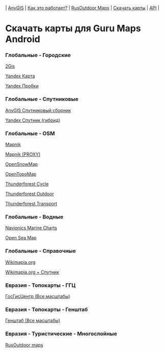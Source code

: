 | [AnyGIS][01] | [Как это работает?][02] | [RusOutdoor Maps][03] | [Скачать карты][04] | [API][05] |


[01]: https://nnngrach.github.io/AnyGIS_maps/index
[02]: https://nnngrach.github.io/AnyGIS_maps/Web/Html/Description_ru
[03]: https://nnngrach.github.io/AnyGIS_maps/Web/Html/RusOutdoor_ru
[04]: https://nnngrach.github.io/AnyGIS_maps/Web/Html/DownloadPage_ru
[05]: https://nnngrach.github.io/AnyGIS_maps/Web/Html/Api_ru
# Скачать карты для Guru Maps Android


### Глобальные - Городские
[2Gis](https://anygis.herokuapp.com/download/galileo_ru/Global-City-2gis.ms "Скачать эту карту")

[Yandex Карта](https://anygis.herokuapp.com/download/galileo_ru/Global-City-Yandex_map.ms "Скачать эту карту")

[Yandex Пробки](https://anygis.herokuapp.com/download/galileo_ru/Global-City-Yandex_traffic.ms "Скачать эту карту")



### Глобальные - Спутниковые
[AnyGIS Спутниковый сборник](https://anygis.herokuapp.com/download/galileo_ru/Global-Satellites-All.ms "Скачать эту карту")

[Yandex Спутник (гибрид)](https://anygis.herokuapp.com/download/galileo_ru/Global-Satellites-Yandex_with_labels.ms "Скачать эту карту")



### Глобальные - OSM
[Mapnik](https://anygis.herokuapp.com/download/galileo_ru/Global-OSM-Mapnik.ms "Скачать эту карту")

[Mapnik (PROXY)](https://anygis.herokuapp.com/download/galileo_ru/Global-OSM-Mapnik_Proxy.ms "Скачать эту карту")

[OpenSnowMap](https://anygis.herokuapp.com/download/galileo_ru/Global-OSM-OpenSnowMap.ms "Скачать эту карту")

[OpenTopoMap](https://anygis.herokuapp.com/download/galileo_ru/Global-OSM-OpenTopoMap.ms "Скачать эту карту")

[Thunderforest Cycle](https://anygis.herokuapp.com/download/galileo_ru/Global-OSM-Thunderforest_Cycle.ms "Скачать эту карту")

[Thunderforest Outdoor](https://anygis.herokuapp.com/download/galileo_ru/Global-OSM-Thunderforest_Outdoor.ms "Скачать эту карту")

[Thunderforest Transport](https://anygis.herokuapp.com/download/galileo_ru/Global-OSM-Thunderforest_Transport.ms "Скачать эту карту")



### Глобальные - Водные
[Navionics Marine Charts](https://anygis.herokuapp.com/download/galileo_ru/Global-Water-Navionics_Marine_Charts.ms "Скачать эту карту")

[Open Sea Map](https://anygis.herokuapp.com/download/galileo_ru/Global-Water-OpenSeaMap.ms "Скачать эту карту")



### Глобальные - Справочные
[Wikimapia.org](https://anygis.herokuapp.com/download/galileo_ru/Global-Wikimapia.ms "Скачать эту карту")

[Wikimapia.org + Спутник](https://anygis.herokuapp.com/download/galileo_ru/Global-Wikimapia_satellite.ms "Скачать эту карту")



### Евразия - Топокарты - ГГЦ
[ГосГисЦентр (Все масштабы)](https://anygis.herokuapp.com/download/galileo_ru/Eurasia-Topo-GGC-All.ms "Скачать эту карту")



### Евразия - Топокарты - Генштаб
[Генштаб (Все масштабы)](https://anygis.herokuapp.com/download/galileo_ru/Eurasia-Topo-Genshtab-All.ms "Скачать эту карту")



### Евразия - Туристические - Многослойные
[RusOutdoor maps](https://anygis.herokuapp.com/download/galileo_ru/Eurasia-Hiking-Multylayer-RusOutdoorMaps.ms "Скачать эту карту")


